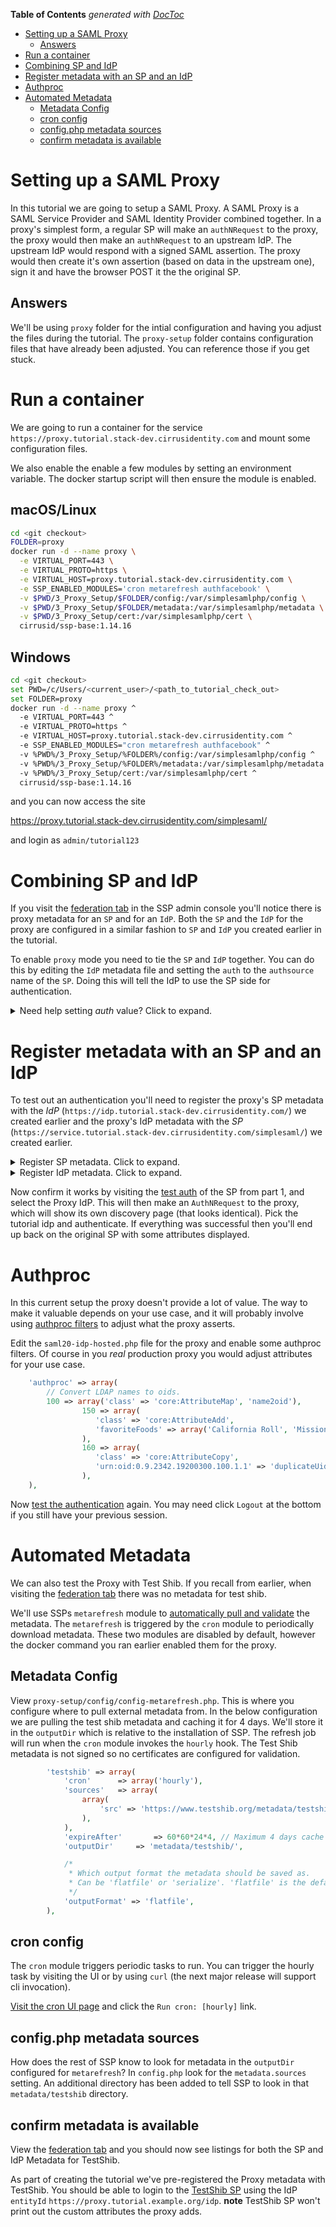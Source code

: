 <!-- START doctoc generated TOC please keep comment here to allow auto update -->
<!-- DON'T EDIT THIS SECTION, INSTEAD RE-RUN doctoc TO UPDATE -->
**Table of Contents**  *generated with [DocToc](https://github.com/thlorenz/doctoc)*

- [Setting up a SAML Proxy](#setting-up-a-saml-proxy)
  - [Answers](#answers)
- [Run a container](#run-a-container)
- [Combining SP and IdP](#combining-sp-and-idp)
- [Register metadata with an SP and an IdP](#register-metadata-with-an-sp-and-an-idp)
- [Authproc](#authproc)
- [Automated Metadata](#automated-metadata)
  - [Metadata Config](#metadata-config)
  - [cron config](#cron-config)
  - [config.php metadata sources](#configphp-metadata-sources)
  - [confirm metadata is available](#confirm-metadata-is-available)

<!-- END doctoc generated TOC please keep comment here to allow auto update -->


# Setting up a SAML Proxy

In this tutorial we are going to setup a SAML Proxy. A SAML Proxy is a
SAML Service Provider and SAML Identity Provider combined together. In
a proxy's simplest form, a regular SP will make an `authNRequest` to
the proxy, the proxy would then make an `authNRequest` to an upstream
IdP. The upstream IdP would respond with a signed SAML assertion. The
proxy would then create it's own assertion (based on data in the
upstream one), sign it and have the browser POST it the the original SP.

## Answers

We'll be using `proxy` folder for the intial configuration and having you
adjust the files during the tutorial. The `proxy-setup` folder contains configuration files that
have already been adjusted. You can reference those if you get stuck.


# Run a container

We are going to run a container for the service `https://proxy.tutorial.stack-dev.cirrusidentity.com`
and mount some configuration files.

We also enable the enable a few modules by setting an environment
variable. The docker startup script will then ensure the module is enabled.

## macOS/Linux
```bash
cd <git checkout>
FOLDER=proxy
docker run -d --name proxy \
  -e VIRTUAL_PORT=443 \
  -e VIRTUAL_PROTO=https \
  -e VIRTUAL_HOST=proxy.tutorial.stack-dev.cirrusidentity.com \
  -e SSP_ENABLED_MODULES='cron metarefresh authfacebook' \
  -v $PWD/3_Proxy_Setup/$FOLDER/config:/var/simplesamlphp/config \
  -v $PWD/3_Proxy_Setup/$FOLDER/metadata:/var/simplesamlphp/metadata \
  -v $PWD/3_Proxy_Setup/cert:/var/simplesamlphp/cert \
  cirrusid/ssp-base:1.14.16
```
## Windows
```bash
cd <git checkout>
set PWD=/c/Users/<current_user>/<path_to_tutorial_check_out>
set FOLDER=proxy
docker run -d --name proxy ^
  -e VIRTUAL_PORT=443 ^
  -e VIRTUAL_PROTO=https ^
  -e VIRTUAL_HOST=proxy.tutorial.stack-dev.cirrusidentity.com ^
  -e SSP_ENABLED_MODULES="cron metarefresh authfacebook" ^
  -v %PWD%/3_Proxy_Setup/%FOLDER%/config:/var/simplesamlphp/config ^
  -v %PWD%/3_Proxy_Setup/%FOLDER%/metadata:/var/simplesamlphp/metadata ^
  -v %PWD%/3_Proxy_Setup/cert:/var/simplesamlphp/cert ^
  cirrusid/ssp-base:1.14.16
```

and you can now access the site

https://proxy.tutorial.stack-dev.cirrusidentity.com/simplesaml/

and login as `admin/tutorial123`

# Combining SP and IdP

If you visit the [federation
tab](https://proxy.tutorial.stack-dev.cirrusidentity.com/simplesaml/module.php/core/frontpage_federation.php)
in the SSP admin console you'll notice there is proxy metadata for an
`SP` and for an `IdP`. Both the `SP` and the `IdP` for the proxy are
configured in a similar fashion to `SP` and `IdP` you created earlier
in the tutorial.

To enable `proxy` mode you need to tie the `SP` and `IdP`
together. You can do this by editing the `IdP` metadata file and
setting the `auth` to the `authsource` name of the `SP`. Doing this
will tell the IdP to use the SP side for authentication.

<details>
  <summary>Need help setting <i>auth</i> value? Click to expand.</summary>
  <p>

The `IdP` configuration is in `3_Proxy_Setup/proxy/metadata/saml20-idp-hosted.php` and you want to set the `auth` value to the name of the SP's Auth source in `3_Proxy_Setup/proxy/config/authsources.php`. It should be `default-sp`

  </p>
</details>

# Register metadata with an SP and an IdP

To test out an authentication you'll need to register the proxy's SP metadata with the *IdP* (`https://idp.tutorial.stack-dev.cirrusidentity.com/`) we created earlier
and the proxy's IdP metadata with the *SP* (`https://service.tutorial.stack-dev.cirrusidentity.com/simplesaml/`) we created earlier.

<details>
  <summary>Register SP metadata. Click to expand.</summary>
  <p>

1. View the [SP metadata](https://proxy.tutorial.stack-dev.cirrusidentity.com/simplesaml/module.php/saml/sp/metadata.php/default-sp?output=xhtml), scroll down and copy the `php` formatted metadata.
2. Edit the SP metadata file for the IdP from part 2 of the tutorial. Edit `2_IdP_Setup/idp/metadata/saml20-sp-remote.php` and paste in the metadata.

  </p>
</details>

<details>
  <summary>Register IdP metadata. Click to expand.</summary>
  <p>

1. View the [IdP metadata](https://proxy.tutorial.stack-dev.cirrusidentity.com/simplesaml/saml2/idp/metadata.php?output=xhtml), scroll down and copy the `php` formatted metadata.
2. Edit the IdP metadata file for the SP from part 1 of the tutorial. Edit `1_SP_Setup/sp-setup/metadata/saml20-idp-remote.php` and paste in the metadata.

  </p>
</details>


Now confirm it works by visiting the [test auth](https://service.tutorial.stack-dev.cirrusidentity.com/simplesaml/module.php/core/authenticate.php?as=default-sp) of the SP from part 1, and select the Proxy IdP. This will then make an `AuthNRequest` to the proxy, which will show its own discovery page (that looks identical). Pick the tutorial idp and authenticate. If everything was successful then you'll end up back on the original SP with some attributes displayed.

# Authproc

In this current setup the proxy doesn't provide a lot of value. The way to make it valuable depends on your use case, and it will probably involve using [authproc filters](https://simplesamlphp.org/docs/stable/simplesamlphp-authproc) to adjust what the proxy asserts.

Edit the `saml20-idp-hosted.php` file for the proxy and enable some authproc filters. Of course in you *real* production proxy you would adjust attributes for your use case.

```php
	'authproc' => array(
		// Convert LDAP names to oids.
		100 => array('class' => 'core:AttributeMap', 'name2oid'),
                150 => array(
                   'class' => 'core:AttributeAdd',
                   'favoriteFoods' => array('California Roll', 'Mission Burrito')
                ),
                160 => array(
                   'class' => 'core:AttributeCopy',
                   'urn:oid:0.9.2342.19200300.100.1.1' => 'duplicateUid',
                ),
	),
```

Now [test the authentication](https://service.tutorial.stack-dev.cirrusidentity.com/simplesaml/module.php/core/authenticate.php?as=default-sp) again. You may need click `Logout` at the bottom if you still have your previous session.

# Automated Metadata

We can also test the Proxy with Test Shib. If you recall from earlier, when visiting the [federation tab](https://proxy.tutorial.stack-dev.cirrusidentity.com/simplesaml/module.php/core/frontpage_federation.php) there was no metadata for test shib.

We'll use SSPs `metarefresh` module to [automatically pull and
validate](https://simplesamlphp.org/docs/stable/simplesamlphp-automated_metadata)
the metadata.  The `metarefresh` is triggered by the `cron` module to
periodically download metadata. These two modules are disabled by
default, however the docker command you ran earlier enabled them for
the proxy.

## Metadata Config

View `proxy-setup/config/config-metarefresh.php`. This is where you
configure where to pull external metadata from. In the below
configuration we are pulling the test shib metadata and caching it for
4 days. We'll store it in the `outputDir` which is relative to the
installation of SSP. The refresh job will run when the `cron` module
invokes the `hourly` hook. The Test Shib metadata is not signed so no
certificates are configured for validation.

```php
		'testshib' => array(
			'cron'		=> array('hourly'),
			'sources'	=> array(
				array(
					'src' => 'https://www.testshib.org/metadata/testshib-providers.xml',
				),
			),
			'expireAfter' 		=> 60*60*24*4, // Maximum 4 days cache time
			'outputDir' 	=> 'metadata/testshib/',

			/*
			 * Which output format the metadata should be saved as.
			 * Can be 'flatfile' or 'serialize'. 'flatfile' is the default.
			 */
			'outputFormat' => 'flatfile',
		),
```
## cron config

The `cron` module triggers periodic tasks to run. You can trigger the
hourly task by visiting the UI or by using `curl` (the next major
release will support cli invocation).

[Visit the cron UI
page](https://proxy.tutorial.stack-dev.cirrusidentity.com/simplesaml/module.php/cron/croninfo.php)
and click the `Run cron: [hourly]` link.

## config.php metadata sources

How does the rest of SSP know to look for metadata in the `outputDir` configured
for `metarefresh`?  In `config.php` look for the `metadata.sources`
setting. An additional directory has been added to tell SSP to look in
that `metadata/testshib` directory.

## confirm metadata is available

View the [federation
tab](https://proxy.tutorial.stack-dev.cirrusidentity.com/simplesaml/module.php/core/frontpage_federation.php)
and you should now see listings for both the SP and IdP Metadata for
TestShib.

As part of creating the tutorial we've pre-registered the Proxy
metadata with TestShib. You should be able to login to the [TestShib
SP](https://sp.testshib.org/) using the IdP `entityId`
`https://proxy.tutorial.example.org/idp`. **note** TestShib SP won't
print out the custom attributes the proxy adds.


